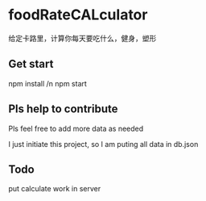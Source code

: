 # foodRateCALculator
给定卡路里，计算你每天要吃什么，健身，塑形

## Get start
npm install /n
npm start

## Pls help to contribute
Pls feel free to add more data as needed

I just initiate this project, so I am puting all data in db.json

## Todo 

put calculate work in server
